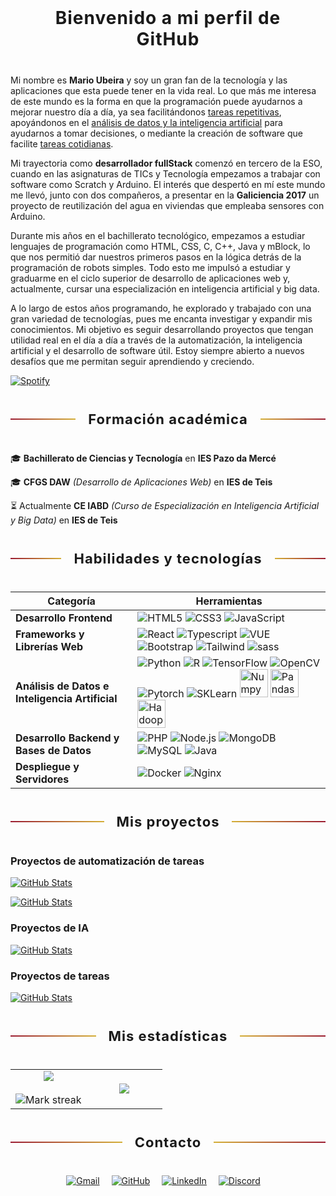<div style="display: flex; align-items: center; justify-content: center; margin: 40px 0;">
  <div style="flex: 1; height: 2px; background: linear-gradient(to right, #9b1c31, #d4af37);"></div>
  <p style="font-size: 28px; font-weight: bold; margin: 0 20px; text-align: center; letter-spacing: 1px;">Bienvenido a mi perfil de GitHub</p>
  <div style="flex: 1; height: 2px; background: linear-gradient(to left, #9b1c31, #d4af37);"></div>
</div>

Mi nombre es **Mario Ubeira** y soy un gran fan de la tecnología y las aplicaciones que esta puede tener en la vida real. Lo que más me interesa de este mundo es la forma en que la programación puede ayudarnos a mejorar nuestro día a día, ya sea facilitándonos [tareas repetitivas](#proyectos-de-automatización-de-tareas), apoyándonos en el [análisis de datos y la inteligencia artificial](#proyectos-de-ia) para ayudarnos a tomar decisiones, o mediante la creación de software que facilite [tareas cotidianas](#proyectos-de-tareas).

Mi trayectoria como **desarrollador fullStack** comenzó en tercero de la ESO, cuando en las asignaturas de TICs y Tecnología empezamos a trabajar con software como Scratch y Arduino. El interés que despertó en mí este mundo me llevó, junto con dos compañeros, a presentar en la **Galiciencia 2017** un proyecto de reutilización del agua en viviendas que empleaba sensores con Arduino.

Durante mis años en el bachillerato tecnológico, empezamos a estudiar lenguajes de programación como HTML, CSS, C, C++, Java y mBlock, lo que nos permitió dar nuestros primeros pasos en la lógica detrás de la programación de robots simples. Todo esto me impulsó a estudiar y graduarme en el ciclo superior de desarrollo de aplicaciones web y, actualmente, cursar una especialización en inteligencia artificial y big data.

A lo largo de estos años programando, he explorado y trabajado con una gran variedad de tecnologías, pues me encanta investigar y expandir mis conocimientos. Mi objetivo es seguir desarrollando proyectos que tengan utilidad real en el día a día a través de la automatización, la inteligencia artificial y el desarrollo de software útil. Estoy siempre abierto a nuevos desafíos que me permitan seguir aprendiendo y creciendo.

[![Spotify](https://spotify-github-profile.kittinanx.com/api/view?uid=mario92739&cover_image=true&theme=novatorem&show_offline=false&background_color=121212&interchange=false&bar_color=53b14f&bar_color_cover=false)](https://open.spotify.com/user/mario92739)

<div style="display: flex; align-items: center; justify-content: center; margin: 40px 0;">
  <div style="flex: 1; height: 2px; background: linear-gradient(to right, #9b1c31, #d4af37);"></div>
  <p style="font-size: 22px; font-weight: bold; margin: 0 20px; text-align: center; letter-spacing: 1px;">Formación académica</p>
  <div style="flex: 1; height: 2px; background: linear-gradient(to left, #9b1c31, #d4af37);"></div>
</div>

🎓 **Bachillerato de Ciencias y Tecnología** en **IES Pazo da Mercé**

🎓 **CFGS DAW** *(Desarrollo de Aplicaciones Web)* en **IES de Teis**

⏳ Actualmente **CE IABD** *(Curso de Especialización en Inteligencia Artificial y Big Data)* en **IES de Teis**

<div style="display: flex; align-items: center; justify-content: center; margin: 40px 0;">
  <div style="flex: 1; height: 2px; background: linear-gradient(to right, #9b1c31, #d4af37);"></div>
  <p style="font-size: 22px; font-weight: bold; margin: 0 20px; text-align: center; letter-spacing: 1px;">Habilidades y tecnologías</p>
  <div style="flex: 1; height: 2px; background: linear-gradient(to left, #9b1c31, #d4af37);"></div>
</div>

| **Categoría**                                  | **Herramientas**                                                                                                                                                                                                                                                                                                                                                                                                                                                                                                                                                 |
| ---------------------------------------------- | ------------------------------------------------------------------------------------------------------------------------------------------------------------------------------------------------------------------------------------------------------------------------------------------------------------------------------------------------------------------------------------------------------------------------------------------------------------------------------------------------------------------------------------------------------------------ |
| **Desarrollo Frontend**                        | ![HTML5](https://skillicons.dev/icons?i=html) ![CSS3](https://skillicons.dev/icons?i=css) ![JavaScript](https://skillicons.dev/icons?i=js)                                                                                                                                                                                                                                                                                                                                                                                                                                                                                     |
| **Frameworks y Librerías Web**                 | ![React](https://skillicons.dev/icons?i=react) ![Typescript](https://skillicons.dev/icons?i=ts) ![VUE](https://skillicons.dev/icons?i=vue) ![Bootstrap](https://skillicons.dev/icons?i=bootstrap) ![Tailwind](https://skillicons.dev/icons?i=tailwind) ![sass](https://skillicons.dev/icons?i=sass)                                                                                                                                                                                                                                                                                                           |
| **Análisis de Datos e Inteligencia Artificial** | ![Python](https://skillicons.dev/icons?i=py) ![R](https://skillicons.dev/icons?i=r) ![TensorFlow](https://skillicons.dev/icons?i=tensorflow) ![OpenCV](https://skillicons.dev/icons?i=opencv) ![Pytorch](https://skillicons.dev/icons?i=pytorch) ![SKLearn](https://skillicons.dev/icons?i=sklearn) <img src="https://cdn.jsdelivr.net/gh/devicons/devicon/icons/numpy/numpy-original.svg" alt="Numpy" width="45" height="45"> <img src="https://cdn.jsdelivr.net/gh/devicons/devicon/icons/pandas/pandas-original.svg" alt="Pandas" width="45" height="45"> <img src="https://cdn.jsdelivr.net/gh/devicons/devicon/icons/hadoop/hadoop-original.svg" alt="Hadoop" width="45" height="45"> |
| **Desarrollo Backend y Bases de Datos**        | ![PHP](https://skillicons.dev/icons?i=php) ![Node.js](https://skillicons.dev/icons?i=nodejs) ![MongoDB](https://skillicons.dev/icons?i=mongodb) ![MySQL](https://skillicons.dev/icons?i=mysql) ![Java](https://skillicons.dev/icons?i=java)                                                                                                                                                                                                                                                                                                                |
| **Despliegue y Servidores**                    | ![Docker](https://skillicons.dev/icons?i=docker) ![Nginx](https://skillicons.dev/icons?i=nginx)                                                                                                                                                                                                                                                                                                                                                     |

<div style="display: flex; align-items: center; justify-content: center; margin: 40px 0;">
  <div style="flex: 1; height: 2px; background: linear-gradient(to right, #9b1c31, #d4af37);"></div>
  <p style="font-size: 22px; font-weight: bold; margin: 0 20px; text-align: center; letter-spacing: 1px;">Mis proyectos</p>
  <div style="flex: 1; height: 2px; background: linear-gradient(to left, #9b1c31, #d4af37);"></div>
</div>

### Proyectos de automatización de tareas

  <p>
    <a href="https://github.com/MarioUbeira/Clasificador-de-imagenes-con-IA">
      <img src="https://github-readme-stats.vercel.app/api/pin/?username=MarioUbeira&repo=Clasificador-de-imagenes-con-IA&theme=dark&hide_border=true" alt="GitHub Stats" />
    </a>
  </p>
  <p>
    <a href="https://github.com/MarioUbeira/Filter-exported-instagram-stories">
      <img src="https://github-readme-stats.vercel.app/api/pin/?username=MarioUbeira&repo=Filter-exported-instagram-stories&theme=dark&hide_border=true" alt="GitHub Stats" />
    </a>
  </p>

### Proyectos de IA

  <p>
    <a href="https://github.com/MarioUbeira/Running_Sneakers_Finder">
      <img src="https://github-readme-stats.vercel.app/api/pin/?username=MarioUbeira&repo=Running_Sneakers_Finder&theme=dark&hide_border=true" alt="GitHub Stats" />
    </a>
  </p>

### Proyectos de tareas

  <p>
    <a href="https://github.com/MarioUbeira/Web-de-apuntes">
      <img src="https://github-readme-stats.vercel.app/api/pin/?username=MarioUbeira&repo=Web-de-apuntes&theme=dark&hide_border=true" alt="GitHub Stats" />
    </a>
  </p>


<div style="display: flex; align-items: center; justify-content: center; margin: 40px 0;">
  <div style="flex: 1; height: 2px; background: linear-gradient(to right, #9b1c31, #d4af37);"></div>
  <p style="font-size: 22px; font-weight: bold; margin: 0 20px; text-align: center; letter-spacing: 1px;">Mis estadísticas</p>
  <div style="flex: 1; height: 2px; background: linear-gradient(to left, #9b1c31, #d4af37);"></div>
</div>

<table border="0" align="center">
<tr border="0">
<td width="50%" align="center">
  
  <img align="center" src="https://github-readme-stats.vercel.app/api?username=MarioUbeira&theme=dark&hide_border=true&show_icons=true&count_private=true" />
  <br></br>
  <img  alt="Mark streak" src="https://github-readme-streak-stats.herokuapp.com/?user=MarioUbeira&theme=dark&hide_border=true" />

</td>

<td width="50%" align="center">

  <img align="center" src="https://github-readme-stats.anuraghazra1.vercel.app/api/top-langs/?username=MarioUbeira&theme=dark&hide_border=true&no-bg=true&no-frame=true&langs_count=10"/>
  
</td>
</tr>
</table>

<div style="display: flex; align-items: center; justify-content: center; margin: 40px 0;">
  <div style="flex: 1; height: 2px; background: linear-gradient(to right, #9b1c31, #d4af37);"></div>
  <p style="font-size: 22px; font-weight: bold; margin: 0 20px; text-align: center; letter-spacing: 1px;">Contacto</p>
  <div style="flex: 1; height: 2px; background: linear-gradient(to left, #9b1c31, #d4af37);"></div>
</div>

<p style="text-align: center;">
  <a href="mailto:mario@ubeira.es"><img src="https://img.shields.io/badge/-Gmail-EA4335?style=for-the-badge&logo=gmail&logoColor=white" alt="Gmail" style="margin-right: 15px;"/></a>
  <a href="https://github.com/MarioUbeira"><img src="https://img.shields.io/badge/-GitHub-181717?style=for-the-badge&logo=github&logoColor=white" alt="GitHub" style="margin-right: 15px;"/></a>
  <a href="https://www.linkedin.com/in/mario-ubeira-gonzález-050254234/"><img src="https://img.shields.io/badge/-LinkedIn-0A66C2?style=for-the-badge&logo=linkedin&logoColor=white" alt="LinkedIn" style="margin-right: 15px;"/></a>
  <a href="https://discord.com/users/marioy3k"><img src="https://img.shields.io/badge/-Discord-7289DA?style=for-the-badge&logo=discord&logoColor=white" alt="Discord" style="margin-right: 15px;"/></a>
</p>


